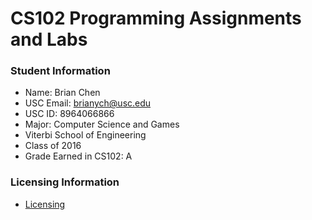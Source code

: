 # CS102 Programming Assignments and Labs
### Student Information
  + Name: Brian Chen
  + USC Email: brianych@usc.edu
  + USC ID: 8964066866
  + Major: Computer Science and Games
  + Viterbi School of Engineering
  + Class of 2016
  + Grade Earned in CS102: A
  
### Licensing Information
  + [Licensing](LICENSE.txt)

